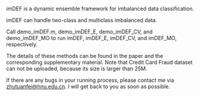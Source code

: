 imDEF is a dynamic ensemble framework for imbalanced data classification.

imDEF can handle two-class and multiclass imbalanced data.

Call demo_imDEF.m, demo_imDEF_E, demo_imDEF_CV, and demo_imDEF_MO to run imDEF, imDEF_E, imDEF_CV, and imDEF_MO, respectively.

The details of these methods can be found in the paper and the corresponding supplementary material. Note that Credit Card Fraud dataset can not be uploaded, because its size is larger than 25M.

If there are any bugs in your running process, please contact me via zhutuanfei@hnu.edu.cn. I will get back to you as soon as possible.

